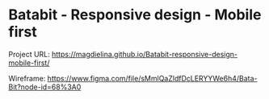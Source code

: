 # Batabit - Responsive design - Mobile first

Project URL: https://magdielina.github.io/Batabit-responsive-design-mobile-first/

Wireframe: https://www.figma.com/file/sMmlQaZldfDcLERYYWe6h4/Bata-Bit?node-id=68%3A0
